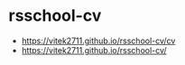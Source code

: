 # rsschool-cv
- https://vitek2711.github.io/rsschool-cv/cv
- https://vitek2711.github.io/rsschool-cv/
